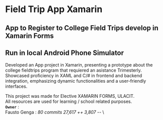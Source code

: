 # Field Trip App Xamarin
## App to Register to College Field Trips develop in Xamarin Forms

## Run in local Android Phone Simulator
Developed an App project in Xamarin, presenting a prototype about the college fieldtrips program that requiered an asistance Trimesterly.
Showcased proficiency in XAML and C/# in frontend and backend integration, emphasizing dynamic functionalities and a user-friendly interfaces.

This project was made for Elective XAMARIN FORMS, ULACIT. \
All resources are used for learning / school related purposes. \
**`Owner`** : \
Fausto Genga : *80 commits    27,617 ++    3,807 --* \
